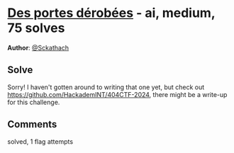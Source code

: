 [Des portes dérobées](challenge_files/README.md) - ai, medium, 75 solves
===

**Author**: [@Sckathach](https://github.com/Sckathach)    

## Solve

Sorry! I haven't gotten around to writing that one yet, but check out https://github.com/HackademINT/404CTF-2024, there might be a write-up for this challenge.

## Comments

solved, 1 flag attempts